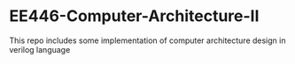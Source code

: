 # EE446-Computer-Architecture-II
This repo includes some implementation of computer architecture design in verilog language
